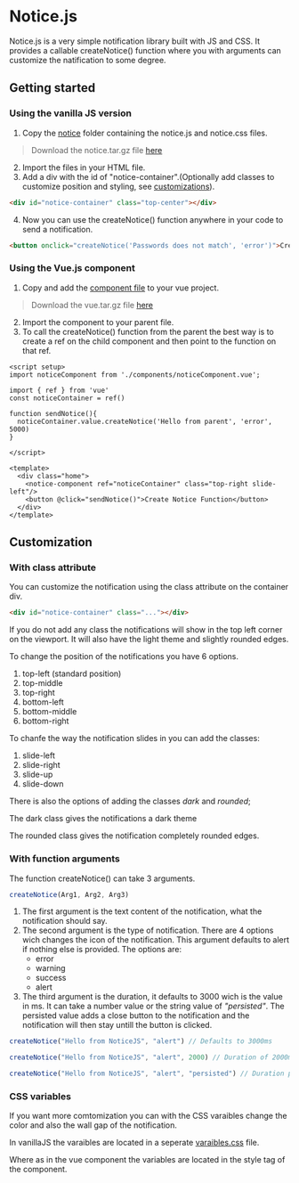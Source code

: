 # Notice.js

Notice.js is a very simple notification library built with JS and CSS. It provides a callable createNotice() function where you with arguments can customize the natification to some degree.

## Getting started

### Using the vanilla JS version

1. Copy the [notice](https://github.com/gustav-evensson/notice.js/tree/main/notice) folder containing the notice.js and notice.css files.

> Download the notice.tar.gz file <a href="https://github.com/gustav-evensson/notice.js/blob/main/notice.tar.gz?raw=true" download>here</a>

2. Import the files in your HTML file.
3. Add a div with the id of "notice-container".(Optionally add classes to customize position and styling, see [customizations](https://github.com/gustav-evensson/notice.js#customization)).

```html
<div id="notice-container" class="top-center"></div>
```

4. Now you can use the createNotice() function anywhere in your code to send a notification.
```html
<button onclick="createNotice('Passwords does not match', 'error')">Create notice</button>
```

### Using the Vue.js component

1. Copy and add the [component file](https://github.com/gustav-evensson/notice.js/blob/main/vue/noticeComponent.vue) to your vue project.

> Download the vue.tar.gz file <a href="https://github.com/gustav-evensson/notice.js/blob/main/vue.tar.gz?raw=true" download>here</a>

2. Import the component to your parent file.
3. To call the createNotice() function from the parent the best way is to create a ref on the child component and then point to the function on that ref.
```vue
<script setup>
import noticeComponent from './components/noticeComponent.vue';

import { ref } from 'vue' 
const noticeContainer = ref()

function sendNotice(){
  noticeContainer.value.createNotice('Hello from parent', 'error', 5000)
}

</script>

<template>
  <div class="home">
    <notice-component ref="noticeContainer" class="top-right slide-left"/>
    <button @click="sendNotice()">Create Notice Function</button>
  </div>
</template>
```

## Customization

### With class attribute

You can customize the notification using the class attribute on the container div.

```html
<div id="notice-container" class="..."></div>
```

If you do not add any class the notifications will show in the top left corner on the viewport. It will also have the light theme and slightly rounded edges. 

To change the position of the notifications you have 6 options.

1. top-left (standard position)
2. top-middle
3. top-right
4. bottom-left
5. bottom-middle
6. bottom-right

To chanfe the way the notification slides in you can add the classes:

1. slide-left
2. slide-right
3. slide-up
4. slide-down

There is also the options of adding the classes *dark* and *rounded*;

The dark class gives the notifications a dark theme

The rounded class gives the notification completely rounded edges.

### With function arguments

The function createNotice() can take 3 arguments. 

```js
createNotice(Arg1, Arg2, Arg3)
```

1. The first argument is the text content of the notification, what the notification should say.
2. The second argument is the type of notification. There are 4 options wich changes the icon of the notification. This argument defaults to alert if nothing else is provided. The options are:
   * error
   * warning
   * success
   * alert
3. The third argument is the duration, it defaults to 3000 wich is the value in ms. It can take a number value or the string value of *"persisted"*. The persisted value adds a close button to the notification and the notification will then stay untill the button is clicked.


```js
createNotice("Hello from NoticeJS", "alert") // Defaults to 3000ms
```
```js
createNotice("Hello from NoticeJS", "alert", 2000) // Duration of 2000ms
```
```js
createNotice("Hello from NoticeJS", "alert", "persisted") // Duration persisted
```

### CSS variables

If you want more comtomization you can with the CSS varaibles change the color and also the wall gap of the notification.

In vanillaJS the varaibles are located in a seperate [varaibles.css](https://github.com/gustav-evensson/notice.js/blob/main/notice/variables.css) file.

Where as in the vue component the variables are located in the style tag of the component.

